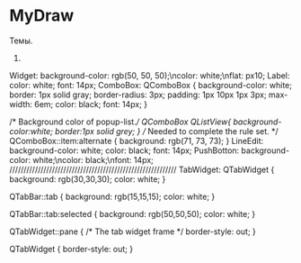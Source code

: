 # MyDraw

Темы.

1. 
Widget: background-color: rgb(50, 50, 50);\ncolor: white;\nflat:  px10;
Label: color: white; font: 14px;
ComboBox: QComboBox {
	background-color: white;
    border: 1px solid gray;
    border-radius: 3px;
    padding: 1px 10px 1px 3px;
    max-width: 6em;
	color: black;
	font: 14px;
}

/* Background color of popup-list.*/ 
QComboBox QListView{
    background-color:white;
    border:1px solid grey;
}
/* Needed to complete the rule set. */
QComboBox::item:alternate {
    background: rgb(71, 73, 73);
}
LineEdit: background-color: white;
color: black;
font: 14px;
PushBotton: background-color: white;\ncolor: black;\nfont:  14px;
///////////////////////////////////////////////////////////
TabWidget: QTabWidget { 
	 background: rgb(30,30,30);
	color: white; 
}

QTabBar::tab {
	 background: rgb(15,15,15); 
	color: white;
}

QTabBar::tab:selected { 
	background: rgb(50,50,50); 
	color: white;
}

QTabWidget::pane { /* The tab widget frame */
    border-style: out;
}

QTabWidget { border-style: out; }
